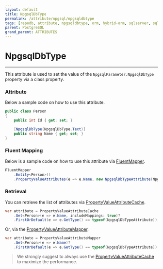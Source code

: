 ```yaml
---
layout: default
title: NpgsqlDbType
permalink: /attribute/npgsql/npgsqldbtype
tags: [repodb, attribute, npgsqldbtype, orm, hybrid-orm, sqlserver, sqlite, mysql, postgresql]
parent: PostgreSQL
grand_parent: ATTRIBUTES
---
```


# NpgsqlDbType

---

This attribute is used to set the value of the `NpgsqlParameter.NpgsqlDbType` property via a class property.

### Attribute

Below a sample code on how to use this attribute.

```csharp
public class Person
{
    public int Id { get; set; }

    [NpgsqlDbType(NpgsqlDbType.Text)]
    public string Name { get; set; }
}
```

### Fluent Mapping

Below is a sample code on how to use this attribute via [FluentMapper](/mapper/fluentmapper).

```csharp
FluentMapper
    .Entity<Person>()
    .PropertyValueAttributes(e => e.Name, new NpgsqlDbTypeAttribute(NpgsqlDbType.Text));
```

### Retrieval

You can retrieve the list of attributes via [PropertyValueAttributeCache](/cacher/propertyvalueattributecache).

```csharp
var attribute = PropertyValueAttributeCache
    .Get<Person>(e => e.Name, includeMappings: true)?
    .FirstOrDefault(e => e.GetType() == typeof(NpgsqlDbTypeAttribute));
```

Or, via the [PropertyValueAttributeMapper](/mapper/propertyvalueattributemapper).

```csharp
var attribute = PropertyValueAttributeMapper
    .Get<Person>(e => e.Name)?
    .FirstOrDefault(e => e.GetType() == typeof(NpgsqlDbTypeAttribute));
```

> We strongly suggest to always use the [PropertyValueAttributeCache](/cacher/propertyvalueattributecache) to maximize the performance.